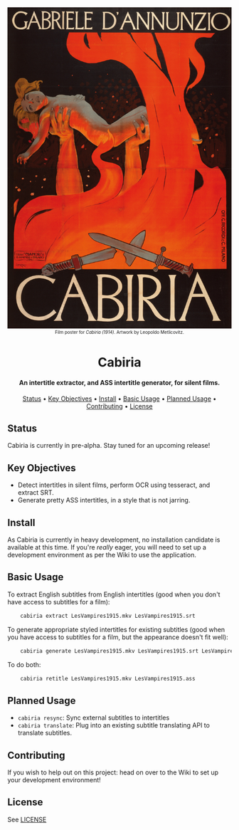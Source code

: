 <div align="center"><img src="cabiria-1914-poster.jpg" alt="Film poster for Cabiria (1914)"></div>
<div align="center"><small><sup>Film poster for <i>Cabiria (1914)</i>. Artwork by Leopoldo Metlicovitz.</sup></small></div>
<h1 align="center">
  Cabiria
</h1>

<h4 align="center">An intertitle extractor, and ASS intertitle generator, for silent films.</a></h4>
<p align="center">
  <a href="#status">Status</a> •
  <a href="#key-objectives">Key Objectives</a> •
  <a href="#install">Install</a> •
  <a href="#basic-usage">Basic Usage</a> •
  <a href="#planned-usage">Planned Usage</a> •
  <a href="#contributing">Contributing</a> •
  <a href="#license">License</a>
</p>

## Status

Cabiria is currently in pre-alpha. Stay tuned for an upcoming release!

## Key Objectives

* Detect intertitles in silent films, perform OCR using tesseract, and extract SRT.
* Generate pretty ASS intertitles, in a style that is not jarring.

## Install

As Cabiria is currently in heavy development, no installation candidate is available at this time. If you're *really* eager, you will need to set up a development environment as per the Wiki to use the application.

## Basic Usage

To extract English subtitles from English intertitles (good when you don't have access to subtitles for a film):

```bash
    cabiria extract LesVampires1915.mkv LesVampires1915.srt
```

To generate appropriate styled intertitles for existing subtitles (good when you have access to subtitles for a film, but the appearance doesn't fit well):

```bash
    cabiria generate LesVampires1915.mkv LesVampires1915.srt LesVampires1915.ass
```

To do both:

```bash
    cabiria retitle LesVampires1915.mkv LesVampires1915.ass
```

## Planned Usage

* `cabiria resync`: Sync external subtitles to intertitles
* `cabiria translate`: Plug into an existing subtitle translating API to translate subtitles.

## Contributing

If you wish to help out on this project: head on over to the Wiki to set up your development environment!

## License

See [LICENSE](LICENSE)